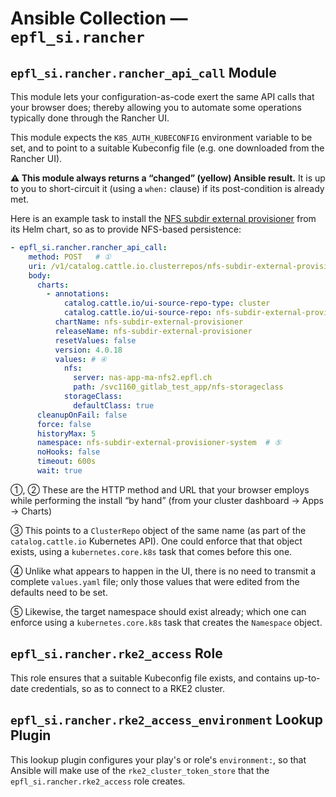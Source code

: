 # Ansible Collection — `epfl_si.rancher`

## `epfl_si.rancher.rancher_api_call` Module

This module lets your configuration-as-code exert the same API calls that your browser does; thereby allowing you to automate some operations typically done through the Rancher UI.

This module expects the `K8S_AUTH_KUBECONFIG` environment variable to be set, and to point to a suitable Kubeconfig file (e.g. one downloaded from the Rancher UI).

**⚠ This module always returns a “changed” (yellow) Ansible result.** It is up to you to short-circuit it (using a `when:` clause) if its post-condition is already met.

Here is an example task to install the [NFS subdir external provisioner](https://kubernetes-sigs.github.io/nfs-subdir-external-provisioner/) from its Helm chart, so as to provide NFS-based persistence:

```yaml
- epfl_si.rancher.rancher_api_call:
    method: POST   # ①
    uri: /v1/catalog.cattle.io.clusterrepos/nfs-subdir-external-provisioner?action=install   # ②
    body:
      charts:
        - annotations:
            catalog.cattle.io/ui-source-repo-type: cluster
            catalog.cattle.io/ui-source-repo: nfs-subdir-external-provisioner # ③
          chartName: nfs-subdir-external-provisioner
          releaseName: nfs-subdir-external-provisioner
          resetValues: false
          version: 4.0.18
          values: # ④
            nfs:
              server: nas-app-ma-nfs2.epfl.ch
              path: /svc1160_gitlab_test_app/nfs-storageclass
            storageClass:
              defaultClass: true
      cleanupOnFail: false
      force: false
      historyMax: 5
      namespace: nfs-subdir-external-provisioner-system  # ⑤
      noHooks: false
      timeout: 600s
      wait: true
```

①, ② These are the HTTP method and URL that your browser employs while performing the install “by hand” (from your cluster dashboard → Apps → Charts)

③ This points to a `ClusterRepo` object of the same name (as part of the `catalog.cattle.io` Kubernetes API). One could enforce that that object exists, using a `kubernetes.core.k8s` task that comes before this one.

④ Unlike what appears to happen in the UI, there is no need to transmit a complete `values.yaml` file; only those values that were edited from the defaults need to be set.

⑤ Likewise, the target namespace should exist already; which one can enforce using a `kubernetes.core.k8s` task that creates the `Namespace` object.

## `epfl_si.rancher.rke2_access` Role

This role ensures that a suitable Kubeconfig file exists, and contains up-to-date credentials, so as to connect to a RKE2 cluster.

## `epfl_si.rancher.rke2_access_environment` Lookup Plugin

This lookup plugin configures your play's or role's `environment:`, so that Ansible will make use of the `rke2_cluster_token_store` that the `epfl_si.rancher.rke2_access` role creates.
